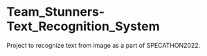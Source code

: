 # Team_Stunners-Text_Recognition_System
Project to recognize text from image as a part of SPECATHON2022.
